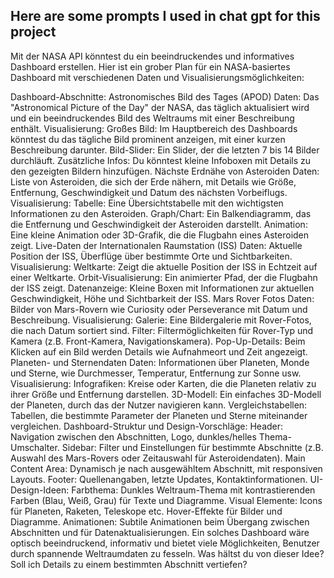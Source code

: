 ## Here are some prompts I used in chat gpt for this project

Mit der NASA API könntest du ein beeindruckendes und informatives Dashboard erstellen. Hier ist ein grober Plan für ein NASA-basiertes Dashboard mit verschiedenen Daten und Visualisierungsmöglichkeiten:

Dashboard-Abschnitte:
Astronomisches Bild des Tages (APOD)
Daten: Das "Astronomical Picture of the Day" der NASA, das täglich aktualisiert wird und ein beeindruckendes Bild des Weltraums mit einer Beschreibung enthält.
Visualisierung:
Großes Bild: Im Hauptbereich des Dashboards könntest du das tägliche Bild prominent anzeigen, mit einer kurzen Beschreibung darunter.
Bild-Slider: Ein Slider, der die letzten 7 bis 14 Bilder durchläuft.
Zusätzliche Infos: Du könntest kleine Infoboxen mit Details zu den gezeigten Bildern hinzufügen.
Nächste Erdnähe von Asteroiden
Daten: Liste von Asteroiden, die sich der Erde nähern, mit Details wie Größe, Entfernung, Geschwindigkeit und Datum des nächsten Vorbeiflugs.
Visualisierung:
Tabelle: Eine Übersichtstabelle mit den wichtigsten Informationen zu den Asteroiden.
Graph/Chart: Ein Balkendiagramm, das die Entfernung und Geschwindigkeit der Asteroiden darstellt.
Animation: Eine kleine Animation oder 3D-Grafik, die die Flugbahn eines Asteroiden zeigt.
Live-Daten der Internationalen Raumstation (ISS)
Daten: Aktuelle Position der ISS, Überflüge über bestimmte Orte und Sichtbarkeiten.
Visualisierung:
Weltkarte: Zeigt die aktuelle Position der ISS in Echtzeit auf einer Weltkarte.
Orbit-Visualisierung: Ein animierter Pfad, der die Flugbahn der ISS zeigt.
Datenanzeige: Kleine Boxen mit Informationen zur aktuellen Geschwindigkeit, Höhe und Sichtbarkeit der ISS.
Mars Rover Fotos
Daten: Bilder von Mars-Rovern wie Curiosity oder Perseverance mit Datum und Beschreibung.
Visualisierung:
Galerie: Eine Bildergalerie mit Rover-Fotos, die nach Datum sortiert sind.
Filter: Filtermöglichkeiten für Rover-Typ und Kamera (z.B. Front-Kamera, Navigationskamera).
Pop-Up-Details: Beim Klicken auf ein Bild werden Details wie Aufnahmeort und Zeit angezeigt.
Planeten- und Sternendaten
Daten: Informationen über Planeten, Monde und Sterne, wie Durchmesser, Temperatur, Entfernung zur Sonne usw.
Visualisierung:
Infografiken: Kreise oder Karten, die die Planeten relativ zu ihrer Größe und Entfernung darstellen.
3D-Modell: Ein einfaches 3D-Modell der Planeten, durch das der Nutzer navigieren kann.
Vergleichstabellen: Tabellen, die bestimmte Parameter der Planeten und Sterne miteinander vergleichen.
Dashboard-Struktur und Design-Vorschläge:
Header: Navigation zwischen den Abschnitten, Logo, dunkles/helles Thema-Umschalter.
Sidebar: Filter und Einstellungen für bestimmte Abschnitte (z.B. Auswahl des Mars-Rovers oder Zeitauswahl für Asteroidendaten).
Main Content Area: Dynamisch je nach ausgewähltem Abschnitt, mit responsiven Layouts.
Footer: Quellenangaben, letzte Updates, Kontaktinformationen.
UI-Design-Ideen:
Farbthema: Dunkles Weltraum-Thema mit kontrastierenden Farben (Blau, Weiß, Grau) für Texte und Diagramme.
Visual Elemente:
Icons für Planeten, Raketen, Teleskope etc.
Hover-Effekte für Bilder und Diagramme.
Animationen: Subtile Animationen beim Übergang zwischen Abschnitten und für Datenaktualisierungen.
Ein solches Dashboard wäre optisch beeindruckend, informativ und bietet viele Möglichkeiten, Benutzer durch spannende Weltraumdaten zu fesseln. Was hältst du von dieser Idee? Soll ich Details zu einem bestimmten Abschnitt vertiefen?